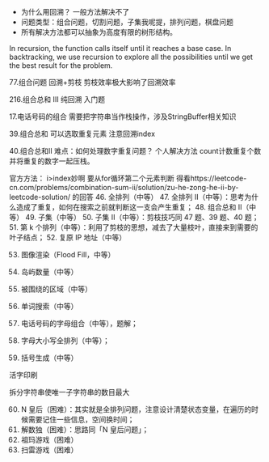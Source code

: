 - 为什么用回溯？ 一般方法解决不了
- 问题类型：组合问题，切割问题，子集我呢提，排列问题，棋盘问题
- 所有解决方法都可以抽象为高度有限的树形结构。

In recursion, the function calls itself until it reaches a base case. In backtracking, we use recursion to explore all the possibilities until we get the best result for the problem.

77.组合问题 回溯+剪枝 剪枝效率极大影响了回溯效率    

216.组合总和 III 纯回溯 入门题  


17.电话号码的组合   需要把字符串当作栈操作，涉及StringBuffer相关知识

39.组合总和  可以选取重复元素  注意回溯index

40.组合总和II   难点：如何处理数字重复问题？  个人解决方法  count计数重复个数 并将重复的数字一起压栈。

官方方法： i>index妙啊 要从for循环第二个元素判断   得看https://leetcode-cn.com/problems/combination-sum-ii/solution/zu-he-zong-he-ii-by-leetcode-solution/ 的回答
46. 全排列（中等）
47. 全排列 II（中等）：思考为什么造成了重复，如何在搜索之前就判断这一支会产生重复；
48. 组合总和 II（中等）
49. 子集（中等）
50. 子集 II（中等）：剪枝技巧同 47 题、39 题、40 题；
51. 第 k 个排列（中等）：利用了剪枝的思想，减去了大量枝叶，直接来到需要的叶子结点；
52. 复原 IP 地址（中等）

53.  图像渲染（Flood Fill，中等）
54.  岛屿数量（中等）
55.  被围绕的区域（中等）
56. 单词搜索（中等）

57. 电话号码的字母组合（中等），题解；
58.  字母大小写全排列（中等）；
59. 括号生成（中等） 

活字印刷

拆分字符串使唯一子字符串的数目最大

60. N 皇后（困难）：其实就是全排列问题，注意设计清楚状态变量，在遍历的时候需要记住一些信息，空间换时间；
61. 解数独（困难）：思路同「N 皇后问题」；
62.  祖玛游戏（困难）
63.  扫雷游戏（困难）

